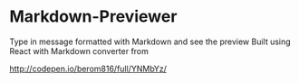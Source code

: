 # Markdown-Previewer
Type in message formatted with Markdown and see the preview
Built using React with Markdown converter from 

http://codepen.io/berom816/full/YNMbYz/
